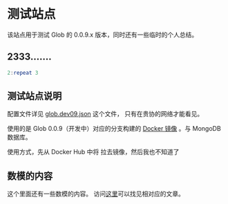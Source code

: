 # 测试站点

该站点用于测试 Glob 的 0.0.9.x 版本，同时还有一些临时的个人总结。

## 2333.......
```Haskell
2:repeat 3
```

## 测试站点说明

配置文件详见 [glob.dev09.json](http://192.168.233.181:5000/config/glob.dev.json) 这个文件，
只有在贵协的网络才能看见。

使用的是 Glob 0.0.9（开发中）对应的分支构建的 [Docker 镜像](https://hub.docker.com/r/qinka/glob/) 。与 MongoDB 数据库。

使用方式，先从 Docker Hub 中将 拉去镜像，然后我也不知道了

## 数模的内容

这个里面还有一些数模的内容。 访问[这里](/p/blog?kind=tag&tag=sumo)可以找见相对应的文章。
